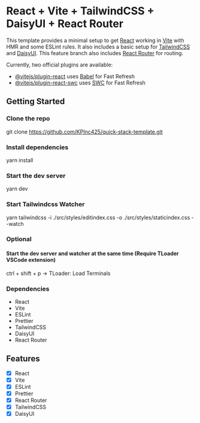 # React + Vite + TailwindCSS + DaisyUI + React Router

This template provides a minimal setup to get [React](https://reactjs.org/) working in [Vite](https://vitejs.dev/) with HMR and some ESLint rules. It also includes a basic setup for [TailwindCSS](https://tailwindcss.com/) and [DaisyUI](https://daisyui.com/). This feature branch also includes [React Router](https://reactrouter.com/) for routing.

Currently, two official plugins are available:

- [@vitejs/plugin-react](https://github.com/vitejs/vite-plugin-react/blob/main/packages/plugin-react/README.md) uses [Babel](https://babeljs.io/) for Fast Refresh
- [@vitejs/plugin-react-swc](https://github.com/vitejs/vite-plugin-react-swc) uses [SWC](https://swc.rs/) for Fast Refresh

## Getting Started
### Clone the repo
git clone https://github.com/KPInc425/quick-stack-template.git

### Install dependencies
yarn install

### Start the dev server
yarn dev

### Start Tailwindcss Watcher
yarn tailwindcss -i ./src/styles/editindex.css -o ./src/styles/staticindex.css --watch

### Optional
#### Start the dev server and watcher at the same time (Require TLoader VSCode extension)
ctrl + shift + p -> TLoader: Load Terminals

### Dependencies
- React
- Vite
- ESLint
- Prettier
- TailwindCSS
- DaisyUI
- React Router

## Features
- [x] React
- [x] Vite
- [x] ESLint
- [x] Prettier
- [x] React Router
- [x] TailwindCSS
- [x] DaisyUI
